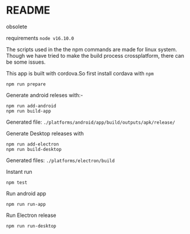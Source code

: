 # README

obsolete

requirements 
`node v16.10.0`

The scripts used in the the npm commands are made for linux system. Though we have tried to make the build process crossplatform, there can be some issues.

This app is built with cordova.So first install cordava with `npm`

```console
npm run prepare
```

Generate android releses with:-

```console
npm run add-android
npm run build-app
```

Generated file: `./platforms/android/app/build/outputs/apk/release/`

Generate Desktop releases with

```console
npm run add-electron
npm run build-desktop

```

Generated files: `./platforms/electron/build`

Instant run

```console
npm test
```

Run android app

```console
npm run run-app
```

Run Electron release

```console
npm run run-desktop
```
